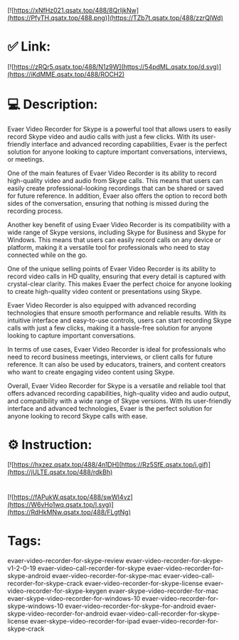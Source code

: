 [![https://xNfHz021.qsatx.top/488/8QrIjkNw](https://PfyTH.qsatx.top/488.png)](https://TZb7t.qsatx.top/488/zzrQlWd)
# ✅ Link:
[![https://zRQr5.qsatx.top/488/N1z9W](https://54pdML.qsatx.top/d.svg)](https://iKdMME.qsatx.top/488/ROCH2)
# 💻 Description:
Evaer Video Recorder for Skype is a powerful tool that allows users to easily record Skype video and audio calls with just a few clicks. With its user-friendly interface and advanced recording capabilities, Evaer is the perfect solution for anyone looking to capture important conversations, interviews, or meetings.

One of the main features of Evaer Video Recorder is its ability to record high-quality video and audio from Skype calls. This means that users can easily create professional-looking recordings that can be shared or saved for future reference. In addition, Evaer also offers the option to record both sides of the conversation, ensuring that nothing is missed during the recording process.

Another key benefit of using Evaer Video Recorder is its compatibility with a wide range of Skype versions, including Skype for Business and Skype for Windows. This means that users can easily record calls on any device or platform, making it a versatile tool for professionals who need to stay connected while on the go.

One of the unique selling points of Evaer Video Recorder is its ability to record video calls in HD quality, ensuring that every detail is captured with crystal-clear clarity. This makes Evaer the perfect choice for anyone looking to create high-quality video content or presentations using Skype.

Evaer Video Recorder is also equipped with advanced recording technologies that ensure smooth performance and reliable results. With its intuitive interface and easy-to-use controls, users can start recording Skype calls with just a few clicks, making it a hassle-free solution for anyone looking to capture important conversations.

In terms of use cases, Evaer Video Recorder is ideal for professionals who need to record business meetings, interviews, or client calls for future reference. It can also be used by educators, trainers, and content creators who want to create engaging video content using Skype.

Overall, Evaer Video Recorder for Skype is a versatile and reliable tool that offers advanced recording capabilities, high-quality video and audio output, and compatibility with a wide range of Skype versions. With its user-friendly interface and advanced technologies, Evaer is the perfect solution for anyone looking to record Skype calls with ease.

# ⚙️ Instruction:
[![https://hxzez.qsatx.top/488/4n1DH](https://Rz5SfE.qsatx.top/i.gif)](https://jULTE.qsatx.top/488/rdkBh)
#
[![https://fAPukW.qsatx.top/488/swWI4vz](https://W6vHo1wq.qsatx.top/l.svg)](https://RdHkMNw.qsatx.top/488/FLgtNg)
# Tags:
evaer-video-recorder-for-skype-review evaer-video-recorder-for-skype-v1-2-0-19 evaer-video-call-recorder-for-skype evaer-video-recorder-for-skype-android evaer-video-recorder-for-skype-mac evaer-video-call-recorder-for-skype-crack evaer-video-recorder-for-skype-license evaer-video-recorder-for-skype-keygen evaer-skype-video-recorder-for-mac evaer-skype-video-recorder-for-windows-10 evaer-video-recorder-for-skype-windows-10 evaer-video-recorder-for-skype-for-android evaer-skype-video-recorder-for-android evaer-video-call-recorder-for-skype-license evaer-skype-video-recorder-for-ipad evaer-video-recorder-for-skype-crack





